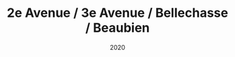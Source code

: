 ---
date: '2020'
title: '2e Avenue / 3e Avenue / Bellechasse / Beaubien'
type: ruelle_verte
district: 'Rosemont'
position: { lng: -73.58775524517385, lat: 45.55057402522709 }
---
